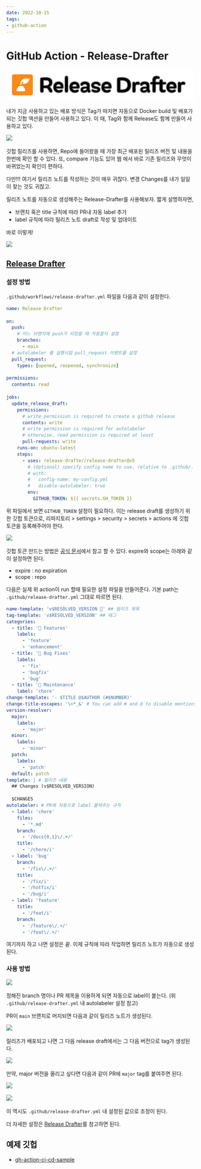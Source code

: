 ```yaml
---
date: 2022-10-15
tags: 
- github-action
---
```


# GitHub Action - Release-Drafter

![release-drafter](https://github.com/release-drafter/release-drafter/raw/master/design/logo.svg)

내가 지금 사용하고 있는 배포 방식은 Tag가 따지면 자동으로 Docker build 및 배포가 되는 깃헙 액션을 만들어 사용하고 있다. 이 때, Tag와 함께 Release도 함께 만들어 사용하고 있다.

![](https://docs.github.com/assets/cb-20284/images/help/releases/release-link.png)

깃헙 릴리즈를 사용하면, Repo에 들어왔을 때 가장 최근 배포된 릴리즈 버전 및 내용을 한번에 확인 할 수 있다. 또, compare 기능도 있어 웹 에서 바로 기존 릴리즈와 무엇이 바뀌었는지 확인이 편하다. 

다만!!! 여기서 릴리즈 노트를 작성하는 것이 매우 귀찮다. 변경 Changes를 내가 일일이 찾는 것도 귀찮고. 

릴리즈 노트를 자동으로 생성해주는 Release-Drafter를 사용해보자. 짧게 설명하자면, 

- 브랜치 혹은 title 규칙에 따라 PR내 자동 label 추가
- label 규칙에 따라 릴리즈 노트 draft로 작성 및 업데이트

바로 이렇게!

![](https://user-images.githubusercontent.com/2231510/195991614-807d4c3b-68d8-4910-ba59-b3d4f29e4ed1.png)


## [Release Drafter](https://github.com/release-drafter/release-drafter)

### 설정 방법

`.github/workflows/release-drafter.yml` 파일을 다음과 같이 설정한다. 

```yaml
name: Release Drafter

on:
  push:
    # 어느 브랜치에 push가 되었을 때 작동할지 설정
    branches:
      - main
  # autolabeler 를 실행시킬 pull_request 이벤트를 설정
  pull_request:
    types: [opened, reopened, synchronize]

permissions:
  contents: read

jobs:
  update_release_draft:
    permissions:
      # write permission is required to create a github release
      contents: write
      # write permission is required for autolabeler
      # otherwise, read permission is required at least
      pull-requests: write
    runs-on: ubuntu-latest
    steps:
      - uses: release-drafter/release-drafter@v5
        # (Optional) specify config name to use, relative to .github/. Default: release-drafter.yml
        # with:
        #   config-name: my-config.yml
        #   disable-autolabeler: true
        env:
          GITHUB_TOKEN: ${{ secrets.GH_TOKEN }}
```

위 파일에서 보면 `GITHUB_TOKEN` 설정이 필요하다. 이는 release draft를 생성하기 위한 깃헙 토큰으로, 리파지토리 > settings > security > secrets > actions 에 깃헙 토큰을 등록해주어야 한다. 

![](https://user-images.githubusercontent.com/2231510/195991274-f58b8df7-c438-4165-8042-93e1003c219f.png)

깃헙 토큰 만드는 방법은 [공식 문서](https://docs.github.com/en/authentication/keeping-your-account-and-data-secure/creating-a-personal-access-token)에서 참고 할 수 있다. expire와 scope는 아래와 같이 설정하면 된다.

- expire : no expiration
- scope : repo

다음은 실제 위 action이 run 할때 필요한 설정 파일을 만들어준다. 기본 path는 `.github/release-drafter.yml` 그대로 따르면 된다. 

```yaml
name-template: 'v$RESOLVED_VERSION 🌈' ## 릴리즈 제목 
tag-template: 'v$RESOLVED_VERSION' ## 태그 
categories:
  - title: '🚀 Features'
    labels:
      - 'feature'
      - 'enhancement'
  - title: '🐛 Bug Fixes'
    labels:
      - 'fix'
      - 'bugfix'
      - 'bug'
  - title: '🧰 Maintenance'
    label: 'chore'
change-template: '- $TITLE @$AUTHOR (#$NUMBER)'
change-title-escapes: '\<*_&' # You can add # and @ to disable mentions, and add ` to disable code blocks.
version-resolver:
  major:
    labels:
      - 'major'
  minor:
    labels:
      - 'minor'
  patch:
    labels:
      - 'patch'
  default: patch
template: | # 릴리즈 내용 
  ## Changes (v$RESOLVED_VERSION)

  $CHANGES
autolabeler: # PR에 자동으로 label 붙혀주는 규칙 
  - label: 'chore'
    files:
      - '*.md'
    branch:
      - '/docs{0,1}\/.+/'
    title:
      - '/chore/i'
  - label: 'bug'
    branch:
      - '/fix\/.+/'
    title:
      - '/fix/i'
      - '/hotfix/i'
      - '/bug/i'
  - label: 'feature'
    title:
      - '/feat/i'
    branch:
      - '/feature\/.+/'
      - '/feat\/.+/'
```

여기까지 하고 나면 설정은 끝. 이제 규칙에 따라 작업하면 릴리즈 노트가 자동으로 생성된다.

### 사용 방법 

![](https://user-images.githubusercontent.com/2231510/195990914-e1a3e370-0877-460f-8e15-cb5fed66be2b.png)

정해진 branch 명이나 PR 제목을 이용하게 되면 자동으로 label이 붙는다. (위 `.github/release-drafter.yml` 내 autolabeler 설정 참고)

PR이 `main` 브랜치로 머지되면 다음과 같이 릴리즈 노트가 생성된다.

![](https://user-images.githubusercontent.com/2231510/195991614-807d4c3b-68d8-4910-ba59-b3d4f29e4ed1.png)

릴리즈가 배포되고 나면 그 다음 release draft에서는 그 다음 버전으로 tag가 생성된다.

![](https://user-images.githubusercontent.com/2231510/195991819-82b6e3ba-fafe-42c5-bd68-321fffcaea5e.png)

만약, major 버전을 올리고 싶다면 다음과 같이 PR에 `major` tag를 붙여주면 된다.

![](https://user-images.githubusercontent.com/2231510/195991989-6ca783d6-4f7c-4525-a105-f082fc86f264.png)

![](https://user-images.githubusercontent.com/2231510/195992056-84122c1d-d387-489e-a12e-f0020153f56a.png)

이 역시도 `.github/release-drafter.yml` 내 설정된 값으로 조정이 된다. 

더 자세한 설정은 [Release Drafter](https://github.com/release-drafter/release-drafter)를 참고하면 된다.

## 예제 깃헙 
- [gh-action-ci-cd-sample](https://github.com/jiyeonseo/gh-action-ci-cd-sample)